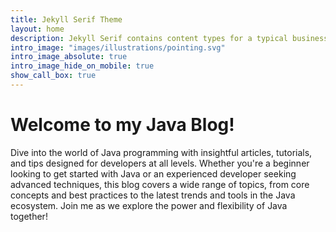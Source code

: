 ```yaml
---
title: Jekyll Serif Theme
layout: home
description: Jekyll Serif contains content types for a typical business website. The theme is fully responsive, blazing fast and artfully illustrated.
intro_image: "images/illustrations/pointing.svg"
intro_image_absolute: true
intro_image_hide_on_mobile: true
show_call_box: true
---
```


# Welcome to my Java Blog!

Dive into the world of Java programming with insightful articles, tutorials, and tips designed for developers at all levels. Whether you're a beginner looking to get started with Java or an experienced developer seeking advanced techniques, this blog covers a wide range of topics, from core concepts and best practices to the latest trends and tools in the Java ecosystem. Join me as we explore the power and flexibility of Java together!
